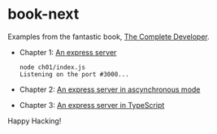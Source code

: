 # book-next

Examples from the fantastic book, [The Complete Developer][complete].

- Chapter 1: [An express server][ch01]

  ```shell
  node ch01/index.js
  Listening on the port #3000...
  ```
- Chapter 2: [An express server in ascynchronous mode][ch02]
- Chapter 3: [An express server in TypeScript][ch03]

Happy Hacking!

[complete]: https://nostarch.com/complete-developer
[ch01]: ch01/index.js
[ch02]: ch02/index.js
[ch03]: ch03/index.ts
